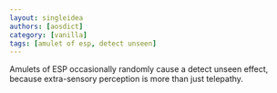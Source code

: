 ```yaml
---
layout: singleidea
authors: [aosdict]
category: [vanilla]
tags: [amulet of esp, detect unseen]
---
```

Amulets of ESP occasionally randomly cause a detect unseen effect, because extra-sensory perception is more than just telepathy.
